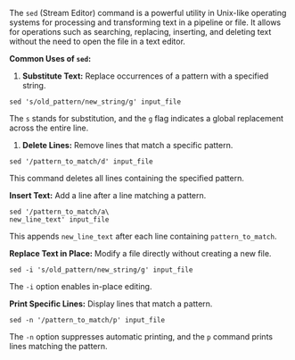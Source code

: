The `sed` (Stream Editor) command is a powerful utility in Unix-like operating systems for processing and transforming text in a pipeline or file. It allows for operations such as searching, replacing, inserting, and deleting text without the need to open the file in a text editor.

**Common Uses of `sed`:**
1. **Substitute Text:** Replace occurrences of a pattern with a specified string.
```
sed 's/old_pattern/new_string/g' input_file
```
The `s` stands for substitution, and the `g` flag indicates a global replacement across the entire line.

1. **Delete Lines:** Remove lines that match a specific pattern.
```
sed '/pattern_to_match/d' input_file
```
This command deletes all lines containing the specified pattern.

**Insert Text:** Add a line after a line matching a pattern.
```
sed '/pattern_to_match/a\
new_line_text' input_file
```
This appends `new_line_text` after each line containing `pattern_to_match`.

**Replace Text in Place:** Modify a file directly without creating a new file.
```
sed -i 's/old_pattern/new_string/g' input_file
```
The `-i` option enables in-place editing.

**Print Specific Lines:** Display lines that match a pattern.
```
sed -n '/pattern_to_match/p' input_file
```
The `-n` option suppresses automatic printing, and the `p` command prints lines matching the pattern.


